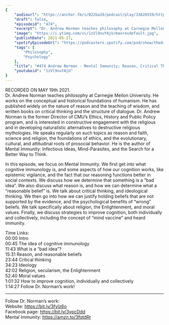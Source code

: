 ```yaml
---
{
	"audiourl": "https://anchor.fm/s/822ba20/podcast/play/33826559/https%3A%2F%2Fd3ctxlq1ktw2nl.cloudfront.net%2Fstaging%2F2021-4-19%2Fc9b66b05-2196-ffc9-97c0-0784a04b0b62.m4a",
	"draft": false,
	"episodeid": "474",
	"excerpt": "Dr. Andrew Norman teaches philosophy at Carnegie Mellon University. He works on the conceptual and historical foundations of humanism. He has published widely on the nature of reason and the teaching of wisdom, and written books on critical thinking and the structure of dialogue. Dr. Andrew Norman is the former Director of CMU’s Ethics, History and Public Policy program, and is interested in constructive engagement with the religious and in developing naturalistic alternatives to destructive religious mythologies. He speaks regularly on such topics as reason and faith, science and religion, the foundations of ethics, and the evolutionary, cultural, and attitudinal roots of prosocial behavior. He is the author of Mental Immunity: Infectious Ideas, Mind-Parasites, and the Search for a Better Way to Think.",
	"image": "https://i.ytimg.com/vi/1zVl9nuYAjU/maxresdefault.jpg",
	"publishDate": 2021-05-27,
	"spotifyEpisodeUrl": "https://podcasters.spotify.com/pod/show/thedissenter/episodes/474-Andrew-Norman---Mental-Immunity-Reason--Critical-Thinking--Beliefs--and-Morality-e116q9v",
	"tags": [
		"Philosophy",
		"Psychology"
	],
	"title": "#474 Andrew Norman - Mental Immunity; Reason, Critical Thinking, Beliefs, and Morality",
	"youtubeid": "1zVl9nuYAjU"
}
---
```

RECORDED ON MAY 19th 2021.  
Dr. Andrew Norman teaches philosophy at Carnegie Mellon University. He works on the conceptual and historical foundations of humanism. He has published widely on the nature of reason and the teaching of wisdom, and written books on critical thinking and the structure of dialogue. Dr. Andrew Norman is the former Director of CMU’s Ethics, History and Public Policy program, and is interested in constructive engagement with the religious and in developing naturalistic alternatives to destructive religious mythologies. He speaks regularly on such topics as reason and faith, science and religion, the foundations of ethics, and the evolutionary, cultural, and attitudinal roots of prosocial behavior. He is the author of Mental Immunity: Infectious Ideas, Mind-Parasites, and the Search for a Better Way to Think.

In this episode, we focus on Mental Immunity. We first get into what cognitive immunology is, and some aspects of how our cognition works, like epistemic vigilance, and the fact that our reasoning functions better in social contexts. We discuss how we determine that something is a “bad idea”. We also discuss what reason is, and how we can determine what a “reasonable belief” is. We talk about critical thinking, and ideological thinking. We then go into how we can justify holding beliefs that are not supported by the evidence, and the psychological benefits of “wrong” beliefs. We talk specifically about religion, the Enlightenment, and moral values. Finally, we discuss strategies to improve cognition, both individually and collectively, including the concept of “mind vaccine” and heard immunity.

Time Links:  
<time>00:00</time> Intro  
<time>00:45</time> The idea of cognitive immunology  
<time>11:43</time> What is a “bad idea”?  
<time>15:31</time> Reason, and reasonable beliefs  
<time>23:44</time> Critical thinking  
<time>34:23</time> Ideology  
<time>42:02</time> Religion, secularism, the Enlightenment  
<time>52:40</time> Moral values  
<time>1:01:32</time> How to improve cognition, individually and collectively  
<time>1:14:27</time> Follow Dr. Norman’s work!

---

Follow Dr. Norman’s work:  
Website: https://bit.ly/3fyIz6o  
Facebook page: https://bit.ly/3ypcDdd  
Mental Immunity: https://amzn.to/3fqtdRr
